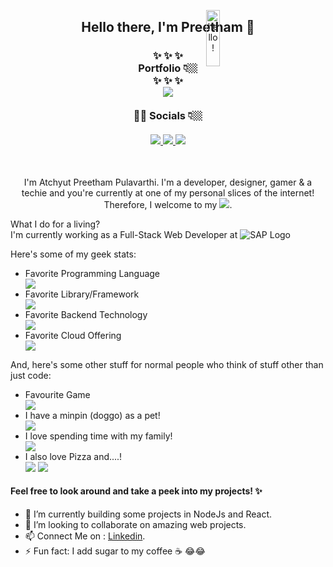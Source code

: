 <p align="center">
<img src="https://media.giphy.com/media/bcKmIWkUMCjVm/giphy.gif" width="15%" height="15%" style="position:absolute" alt="hello!" />
</p>
<div align='center'>
  <h2> Hello there, I'm Preetham 👋 </h2>
</div>
<h3 align="center">
  ✨  ✨  ✨
  <br/>
  Portfolio 👇🏼
  <br/>
  ✨  ✨  ✨
  <br/>
  <a href="https://atchyut.dev" target="_blank"><img src="https://img.icons8.com/bubbles/200/000000/domain.png"/></a>
  <br/>
  <br/>
  🧛🏼  Socials 👇🏼
  <br/>

  <br/>
  <a href="https://www.linkedin.com/in/atchyutpulavarthi/" target="_blank">
    <img src="https://img.icons8.com/doodle/64/000000/linkedin--v2.png"/>
  </a>
  <a href="mailto:pulavarthi.preetham@gmail.com" target="_blank"> 
  <img src="https://img.icons8.com/plasticine/64/000000/gmail.png"/>
  </a>
  <a href="https://www.instagram.com/pulavarthi.preetham/" target="_blank">
  <img src="https://img.icons8.com/cute-clipart/64/000000/instagram-new.png"/>
  </a>
</h3>

</br>

<p align="center">
I'm Atchyut Preetham Pulavarthi. I'm a developer, designer, gamer & a techie and you're currently at one of my personal slices of the internet! Therefore, I welcome to my <img src="https://img.icons8.com/windows/32/000000/github-squared.png"/>.

What I do for a living?
<br/>
 I'm currently working as a Full-Stack Web Developer at <img src="https://img.icons8.com/color/64/000000/sap.png" alt="SAP Logo"/>
<br/>  
</p>

<p>  
Here's some of my geek stats:
<br/>
  <ul>
    <li>Favorite Programming Language</li>
    <img src="https://img.icons8.com/dusk/64/000000/javascript.png"/>
    <li>Favorite Library/Framework</li>
    <img src="https://img.icons8.com/cute-clipart/64/000000/react-native.png"/>
    <li>Favorite Backend Technology</li>
    <img src="https://img.icons8.com/color/48/000000/nodejs.png"/>
    <li>Favorite Cloud Offering</li>
    <img src="https://img.icons8.com/color/48/000000/amazon-web-services.png"/>
  </ul>
  
And, here's some other stuff for normal people who think of stuff other than just code:
<br/>
  <ul>
    <li>Favourite Game</li>
    <img src="https://img.icons8.com/dusk/64/000000/overwatch.png"/>
    <li>I have a minpin (doggo) as a pet!</li>
    <img src="https://img.icons8.com/cute-clipart/64/000000/dog.png"/>
    <li>I love spending time with my family!</li>
    <img src="https://img.icons8.com/dusk/64/000000/family.png"/>
    <li>I also love Pizza and....!</li>
    <img src="https://img.icons8.com/cute-clipart/64/000000/pizza.png"/>
    <img src="https://img.icons8.com/dusk/64/000000/netflix.png"/>
  </ul>
<p>




#### Feel free to look around and take a peek into my projects! ✨

- 🌱 I’m currently building some projects in NodeJs and React.
- 👯 I’m looking to collaborate on amazing web projects. 
- 📫 Connect Me on : [Linkedin](https://www.linkedin.com/in/prateek-bansal-734b191a4?).
- ⚡ Fun fact: I add sugar to my coffee ☕ 😂😂






<!--
**theonly1me/theonly1me** is a ✨ _special_ ✨ repository because its `README.md` (this file) appears on your GitHub profile.

Here are some ideas to get you started:

- 🔭 I’m currently working on ...
- 🌱 I’m currently learning ...
- 👯 I’m looking to collaborate on ...
- 🤔 I’m looking for help with ...
- 💬 Ask me about ...
- 📫 How to reach me: ...
- 😄 Pronouns: ...
- ⚡ Fun fact: ...
-->
